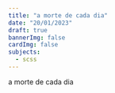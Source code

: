 ```yaml
---
title: "a morte de cada dia"
date: "20/01/2023"
draft: true
bannerImg: false
cardImg: false
subjects:
  - scss
---
```


a morte de cada dia
